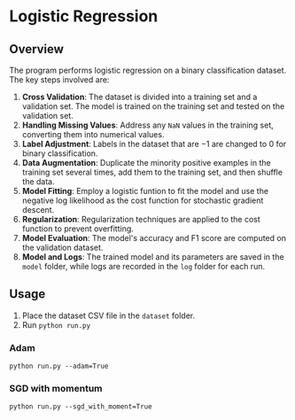 # Logistic Regression

## Overview
The program performs logistic regression on a binary classification dataset. The key steps involved are:
1. **Cross Validation**: The dataset is divided into a training set and a validation set. The model is trained on the training set and tested on the validation set.
2. **Handling Missing Values**: Address any `NaN` values in the training set, converting them into numerical values.
3. **Label Adjustment**: Labels in the dataset that are $-1$ are changed to $0$ for binary classification.
4. **Data Augmentation**: Duplicate the minority positive examples in the training set several times, add them to the training set, and then shuffle the data.
5. **Model Fitting**: Employ a logistic funtion to fit the model and use the negative log likelihood as the cost function for stochastic gradient descent.
6. **Regularization**: Regularization techniques are applied to the cost function to prevent overfitting.
7. **Model Evaluation**: The model's accuracy and F1 score are computed on the validation dataset.
8. **Model and Logs**: The trained model and its parameters are saved in the `model` folder, while logs are recorded in the `log` folder for each run.

## Usage
1. Place the dataset CSV file in the `dataset` folder.
2. Run `python run.py`

### Adam
```
python run.py --adam=True
```

### SGD with momentum
```
python run.py --sgd_with_moment=True
```
